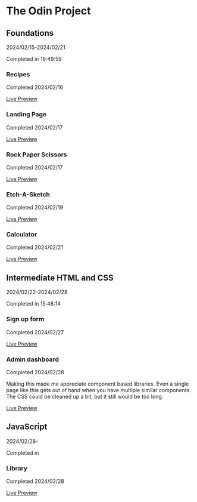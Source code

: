 # The Odin Project

## Foundations

2024/02/15-2024/02/21

Completed in 19:49:59

### Recipes

Completed 2024/02/16

[Live Preview](https://peterkost.github.io/the-odin-project/01-foundations/01-recipes/)

### Landing Page

Completed 2024/02/17

[Live Preview](https://peterkost.github.io/the-odin-project/01-foundations/02-landing-page/)

### Rock Paper Scissors

Completed 2024/02/17

[Live Preview](https://peterkost.github.io/the-odin-project/01-foundations/03-rock-paper-scissors/)

### Etch-A-Sketch

Completed 2024/02/19

[Live Preview](https://peterkost.github.io/the-odin-project/01-foundations/04-etch-a-sketch/)

### Calculator

Completed 2024/02/21

[Live Preview](https://peterkost.github.io/the-odin-project/01-foundations/05-calculator/)

## Intermediate HTML and CSS

2024/02/22-2024/02/28

Completed in 15:48:14

### Sign up form

Completed 2024/02/27

[Live Preview](https://peterkost.github.io/the-odin-project/02-intermediate-html-and-css/01-sign-up-form/)

### Admin dashboard

Completed 2024/02/28

Making this made me appreciate component based libraries. Even a single page like this gets out of hand when you have multiple similar components. The CSS could be cleaned up a bit, but it still would be too long.

[Live Preview](https://peterkost.github.io/the-odin-project/02-intermediate-html-and-css/02-admin-dashboard/)

## JavaScript

2024/02/28-

Completed in

### Library

Completed 2024/02/28

[Live Preview](https://peterkost.github.io/the-odin-project/03-javascript/01-library)
